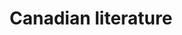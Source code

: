 ---
title: Canadian literature
longTitle: 'Canadian literature'
tags:
- gccommon
french:
- "[[Litterature canadienne]]"
---